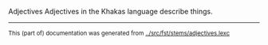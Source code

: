 Adjectives
Adjectives in the Khakas language describe things.


* * *
<small>This (part of) documentation was generated from [../src/fst/stems/adjectives.lexc](http://github.com/giellalt/lang-kjh/blob/main/../src/fst/stems/adjectives.lexc)</small>